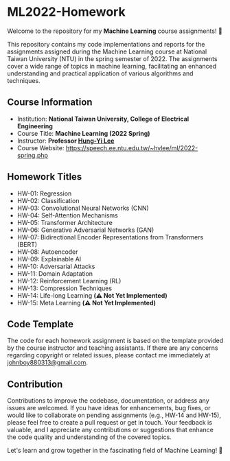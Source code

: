 # ML2022-Homework

Welcome to the repository for my **Machine Learning** course assignments! 🎉 

This repository contains my code implementations and reports for the assignments assigned during the Machine Learning course at National Taiwan University (NTU) in the spring semester of 2022. The assignments cover a wide range of topics in machine learning, facilitating an enhanced understanding and practical application of various algorithms and techniques.

## Course Information
- Institution: **National Taiwan University, College of Electrical Engineering**
- Course Title: **Machine Learning (2022 Spring)**
- Instructor: **Professor [Hung-Yi Lee](https://speech.ee.ntu.edu.tw/~hylee/index.php)**
- Course Website: https://speech.ee.ntu.edu.tw/~hylee/ml/2022-spring.php

## Homework Titles
- HW-01: Regression
- HW-02: Classification
- HW-03: Convolutional Neural Networks (CNN)
- HW-04: Self-Attention Mechanisms
- HW-05: Transformer Architecture
- HW-06: Generative Adversarial Networks (GAN)
- HW-07: Bidirectional Encoder Representations from Transformers (BERT)
- HW-08: Autoencoder
- HW-09: Explainable AI
- HW-10: Adversarial Attacks
- HW-11: Domain Adaptation
- HW-12: Reinforcement Learning (RL)
- HW-13: Compression Techniques
- HW-14: Life-long Learning **(⚠️ Not Yet Implemented)**
- HW-15: Meta Learning **(⚠️ Not Yet Implemented)**

## Code Template
The code for each homework assignment is based on the template provided by the course instructor and teaching assistants. If there are any concerns regarding copyright or related issues, please contact me immediately at johnboy880313@gmail.com.

## Contribution
Contributions to improve the codebase, documentation, or address any issues are welcomed. If you have ideas for enhancements, bug fixes, or would like to collaborate on pending assignments (e.g., HW-14 and HW-15), please feel free to create a pull request or get in touch. Your feedback is valuable, and I appreciate any contributions or suggestions that enhance the code quality and understanding of the covered topics.

Let's learn and grow together in the fascinating field of Machine Learning! 🚀